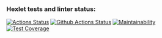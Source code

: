 ### Hexlet tests and linter status:
[![Actions Status](https://github.com/braimm/python-project-50/actions/workflows/hexlet-check.yml/badge.svg)](https://github.com/braimm/python-project-50/actions)
[![Github Actions Status](https://github.com/braimm/python-project-50/workflows/Python%20CI/badge.svg)](https://github.com/braimm/python-project-50/actions)
[![Maintainability](https://api.codeclimate.com/v1/badges/9aadb67621f709d2eac9/maintainability)](https://codeclimate.com/github/braimm/python-project-50/maintainability)
[![Test Coverage](https://api.codeclimate.com/v1/badges/9aadb67621f709d2eac9/test_coverage)](https://codeclimate.com/github/braimm/python-project-50/test_coverage)